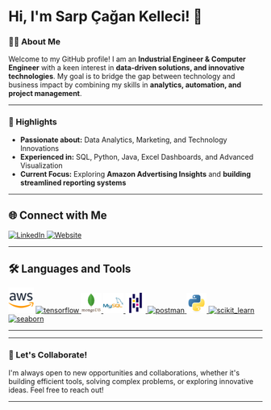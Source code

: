 

# Hi, I'm Sarp Çağan Kelleci! 👋  

### 👨‍💻 About Me  
Welcome to my GitHub profile! I am an **Industrial Engineer & Computer Engineer** with a keen interest in **data-driven solutions, and innovative technologies**. My goal is to bridge the gap between technology and business impact by combining my skills in **analytics, automation, and project management**.  

---

### 🌟 Highlights  
- **Passionate about:** Data Analytics, Marketing, and Technology Innovations  
- **Experienced in:** SQL, Python, Java, Excel Dashboards, and Advanced Visualization  
- **Current Focus:** Exploring **Amazon Advertising Insights** and **building streamlined reporting systems**  

---

## 🌐 Connect with Me  
<p align="left">
  <a href="https://www.linkedin.com/in/sarpcagankelleci/" target="_blank">
    <img src="https://img.shields.io/badge/LinkedIn-0077B5?style=for-the-badge&logo=linkedin&logoColor=white" alt="LinkedIn"/>
  </a>
  <a href="https://www.sarpcagankelleci.com/" target="_blank">
    <img src="https://img.shields.io/badge/Website-4285F4?style=for-the-badge&logo=googlechrome&logoColor=white" alt="Website"/>
  </a>
</p>

---

## 🛠️ Languages and Tools  

  <img src="https://raw.githubusercontent.com/devicons/devicon/master/icons/amazonwebservices/amazonwebservices-original-wordmark.svg" alt="AWS" width="50" height="50"/> 
  <a href="https://www.tensorflow.org" target="_blank" rel="noreferrer"> <img src="https://www.vectorlogo.zone/logos/tensorflow/tensorflow-icon.svg" alt="tensorflow" width="40" height="40"/> </a>  <a href="https://www.mongodb.com/" target="_blank" rel="noreferrer"> <img src="https://raw.githubusercontent.com/devicons/devicon/master/icons/mongodb/mongodb-original-wordmark.svg" alt="mongodb" width="40" height="40"/> </a> <a href="https://www.mysql.com/" target="_blank" rel="noreferrer"> <img src="https://raw.githubusercontent.com/devicons/devicon/master/icons/mysql/mysql-original-wordmark.svg" alt="mysql" width="40" height="40"/> </a> <a href="https://pandas.pydata.org/" target="_blank" rel="noreferrer"> <img src="https://raw.githubusercontent.com/devicons/devicon/2ae2a900d2f041da66e950e4d48052658d850630/icons/pandas/pandas-original.svg" alt="pandas" width="40" height="40"/> </a> <a href="https://postman.com" target="_blank" rel="noreferrer"> <img src="https://www.vectorlogo.zone/logos/getpostman/getpostman-icon.svg" alt="postman" width="40" height="40"/> </a> <a href="https://www.python.org" target="_blank" rel="noreferrer"> <img src="https://raw.githubusercontent.com/devicons/devicon/master/icons/python/python-original.svg" alt="python" width="40" height="40"/> </a> <a href="https://scikit-learn.org/" target="_blank" rel="noreferrer"> <img src="https://upload.wikimedia.org/wikipedia/commons/0/05/Scikit_learn_logo_small.svg" alt="scikit_learn" width="40" height="40"/> </a> <a href="https://seaborn.pydata.org/" target="_blank" rel="noreferrer"> <img src="https://seaborn.pydata.org/_images/logo-mark-lightbg.svg" alt="seaborn" width="40" height="40"/> </a>  </p>


  
</p>

---
---


### 🚀 Let's Collaborate!  
I'm always open to new opportunities and collaborations, whether it's building efficient tools, solving complex problems, or exploring innovative ideas. Feel free to reach out!  

---
